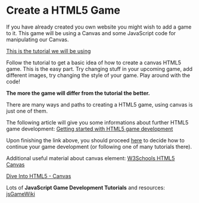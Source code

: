 Create a HTML5 Game
===================

If you have already created you own website you might wish to add a game to it.
This game will be using a Canvas and some JavaScript code for manipulating our Canvas.

[This is the tutorial we will be using](http://www.lostdecadegames.com/how-to-make-a-simple-html5-canvas-game/)

Follow the tutorial to get a basic idea of how to create a canvas HTML5 game. This is the easy part.
Try changing stuff in your upcoming game, add different images, try changing the style of your game. Play around with the code!

__The more the game will differ from the tutorial the better.__


There are many ways and paths to creating a HTML5 game, using canvas is just one of them.

The following article will give you some informations about further HTML5 game development:
[Getting started with HTML5 game development](https://hacks.mozilla.org/2013/09/getting-started-with-html5-game-development/)

Upon finishing the link above, you should proceed [here](https://github.com/DaRaFF/jsgamewiki) to decide how to continue your game development (or following one of many tutorials there).



Additional useful material about canvas element:
[W3Schools HTML5 Canvas](http://www.w3schools.com/html/html5_canvas.asp)

[Dive Into HTML5 - Canvas](http://diveintohtml5.info/canvas.html)

Lots of __JavaScript Game Development Tutorials__ and resources:
[jsGameWiki](https://github.com/DaRaFF/jsgamewiki)